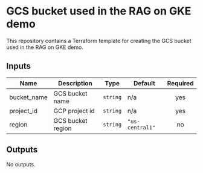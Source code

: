 # GCS bucket used in the RAG on GKE demo

This repository contains a Terraform template for creating the GCS bucket used
in the RAG on GKE demo.

<!-- BEGINNING OF PRE-COMMIT-TERRAFORM DOCS HOOK -->
## Inputs

| Name | Description | Type | Default | Required |
|------|-------------|------|---------|:--------:|
| bucket\_name | GCS bucket name | `string` | n/a | yes |
| project\_id | GCP project id | `string` | n/a | yes |
| region | GCS bucket region | `string` | `"us-central1"` | no |

## Outputs

No outputs.

<!-- END OF PRE-COMMIT-TERRAFORM DOCS HOOK -->